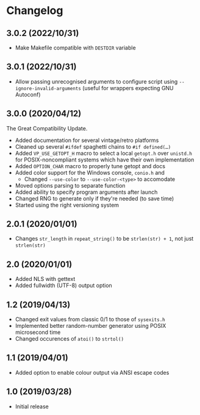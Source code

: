 Changelog
=========

3.0.2 (2022/10/31)
------------------

* Make Makefile compatible with `DESTDIR` variable

3.0.1 (2022/10/31)
------------------

* Allow passing unrecognised arguments to configure script
  using `--ignore-invalid-arguments` (useful for wrappers
  expecting GNU Autoconf)

3.0.0 (2020/04/12)
------------------

The Great Compatibility Update.

* Added documentation for several vintage/retro platforms
* Cleaned up several `#ifdef` spaghetti chains to `#if defined(…)`
* Added `VP_USE_GETOPT_H` macro to select a local `getopt.h` over `unistd.h`
  for POSIX-noncompliant systems which have their own implementation
* Added `OPTION_CHAR` macro to properly tune getopt and docs
* Added color support for the Windows console, `conio.h` and 
	* Changed `--use-color` to `--use-color-<type>` to accomodate
* Moved options parsing to separate function
* Added ability to specify program arguments after launch
* Changed RNG to generate only if they're needed (to save time)
* Started using the right versioning system

2.0.1 (2020/01/01)
------------------

* Changes `str_length` in `repeat_string()` to be `strlen(str) + 1`,
  not just `strlen(str)`

2.0 (2020/01/01)
----------------

* Added NLS with gettext
* Added fullwidth (UTF-8) output option

1.2 (2019/04/13)
----------------

* Changed exit values from classic 0/1 to those of `sysexits.h`
* Implemented better random-number generator using POSIX microsecond time
* Changed occurences of `atoi()` to `strtol()`

1.1 (2019/04/01)
----------------

* Added option to enable colour output via ANSI escape codes

1.0 (2019/03/28)
----------------

* Initial release
